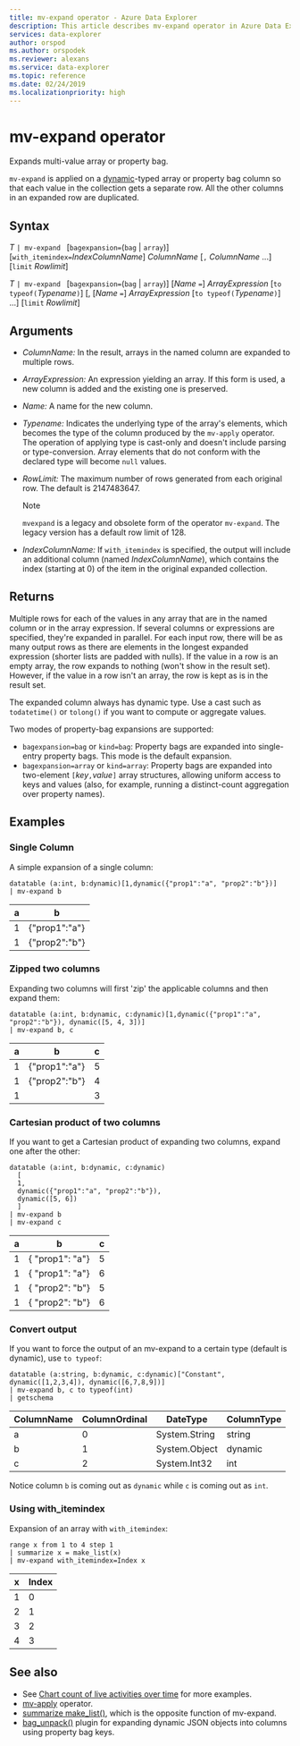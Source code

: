 ```yaml
---
title: mv-expand operator - Azure Data Explorer
description: This article describes mv-expand operator in Azure Data Explorer.
services: data-explorer
author: orspod
ms.author: orspodek
ms.reviewer: alexans
ms.service: data-explorer
ms.topic: reference
ms.date: 02/24/2019
ms.localizationpriority: high
---
```

# mv-expand operator

Expands multi-value array or property bag.

`mv-expand` is applied on a [dynamic](./scalar-data-types/dynamic.md)-typed array or property bag column so that each value in the collection gets a separate row. All the other columns in an expanded row are duplicated. 

## Syntax

*T* `| mv-expand ` [`bagexpansion=`(`bag` | `array`)] [`with_itemindex=`*IndexColumnName*] *ColumnName* [`,` *ColumnName* ...] [`limit` *Rowlimit*]

*T* `| mv-expand ` [`bagexpansion=`(`bag` | `array`)] [*Name* `=`] *ArrayExpression* [`to typeof(`*Typename*`)`] [, [*Name* `=`] *ArrayExpression* [`to typeof(`*Typename*`)`] ...] [`limit` *Rowlimit*]

## Arguments

* *ColumnName:* In the result, arrays in the named column are expanded to multiple rows. 
* *ArrayExpression:* An expression yielding an array. If this form is used, a new column is added and the existing one is preserved.
* *Name:* A name for the new column.
* *Typename:* Indicates the underlying type of the array's elements, which becomes the type of the column produced by the `mv-apply` operator. The operation of applying type is cast-only and doesn't include parsing or type-conversion. Array elements that do not conform with the declared type will become `null` values.
* *RowLimit:* The maximum number of rows generated from each original row. The default is 2147483647. 

  > [!NOTE]
  > `mvexpand` is a legacy and obsolete form of the operator `mv-expand`. The legacy version has a default row limit of 128.

* *IndexColumnName:* If `with_itemindex` is specified, the output will include an additional column (named *IndexColumnName*), which contains the index (starting at 0) of the item in the original expanded collection. 

## Returns

Multiple rows for each of the values in any array that are in the named column or in the array expression.
If several columns or expressions are specified, they're expanded in parallel. For each input row, there will be as many output rows as there are elements in the longest expanded expression (shorter lists are padded with nulls). If the value in a row is an empty array, the row expands to nothing (won't show in the result set). However, if the value in a row isn't an array, the row is kept as is in the result set. 

The expanded column always has dynamic type. Use a cast such as `todatetime()` or `tolong()` if you want to compute or aggregate values.

Two modes of property-bag expansions are supported:
* `bagexpansion=bag` or `kind=bag`: Property bags are expanded into single-entry property bags. This mode is the default expansion.
* `bagexpansion=array` or `kind=array`: Property bags are expanded into two-element `[`*key*`,`*value*`]` array structures,
  allowing uniform access to keys and values (also, for example, running a distinct-count aggregation
  over property names). 

## Examples

### Single Column

A simple expansion of a single column:

<!-- csl: https://help.kusto.windows.net:443/Samples -->
 ```kusto
datatable (a:int, b:dynamic)[1,dynamic({"prop1":"a", "prop2":"b"})]
| mv-expand b 
```

|a|b|
|---|---|
|1|{"prop1":"a"}|
|1|{"prop2":"b"}|

### Zipped two columns

Expanding two columns will first 'zip' the applicable columns and then expand them:

<!-- csl: https://help.kusto.windows.net:443/Samples -->
```kusto
datatable (a:int, b:dynamic, c:dynamic)[1,dynamic({"prop1":"a", "prop2":"b"}), dynamic([5, 4, 3])]
| mv-expand b, c
```

|a|b|c|
|---|---|---|
|1|{"prop1":"a"}|5|
|1|{"prop2":"b"}|4|
|1||3|

### Cartesian product of two columns

If you want to get a Cartesian product of expanding two columns, expand one after the other:

<!-- csl: https://kuskusdfv3.kusto.windows.net/Kuskus -->
```kusto
datatable (a:int, b:dynamic, c:dynamic)
  [
  1,
  dynamic({"prop1":"a", "prop2":"b"}),
  dynamic([5, 6])
  ]
| mv-expand b
| mv-expand c
```

|a|b|c|
|---|---|---|
|1|{  "prop1": "a"}|5|
|1|{  "prop1": "a"}|6|
|1|{  "prop2": "b"}|5|
|1|{  "prop2": "b"}|6|

### Convert output

If you want to force the output of an mv-expand to a certain type (default is dynamic), use `to typeof`:

<!-- csl: https://help.kusto.windows.net:443/Samples -->
```kusto
datatable (a:string, b:dynamic, c:dynamic)["Constant", dynamic([1,2,3,4]), dynamic([6,7,8,9])]
| mv-expand b, c to typeof(int)
| getschema 
```

ColumnName|ColumnOrdinal|DateType|ColumnType
-|-|-|-
a|0|System.String|string
b|1|System.Object|dynamic
c|2|System.Int32|int

Notice column `b` is coming out as `dynamic` while `c` is coming out as `int`.

### Using with_itemindex

Expansion of an array with `with_itemindex`:

<!-- csl: https://help.kusto.windows.net:443/Samples -->
```kusto
range x from 1 to 4 step 1
| summarize x = make_list(x)
| mv-expand with_itemindex=Index x
```

|x|Index|
|---|---|
|1|0|
|2|1|
|3|2|
|4|3|
 
## See also

* See [Chart count of live activities over time](./samples.md#chart-concurrent-sessions-over-time) for more examples.
* [mv-apply](./mv-applyoperator.md) operator.
* [summarize make_list()](makelist-aggfunction.md), which is the opposite function of mv-expand.
* [bag_unpack()](bag-unpackplugin.md) plugin for expanding dynamic JSON objects into columns using property bag keys.
